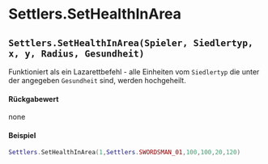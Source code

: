 # Settlers.SetHealthInArea

## `Settlers.SetHealthInArea(Spieler, Siedlertyp, x, y, Radius, Gesundheit)`

Funktioniert als ein Lazarettbefehl - alle Einheiten vom `Siedlertyp` die unter der angegeben `Gesundheit` sind, werden hochgeheilt.&#x20;

#### Rückgabewert

none

#### Beispiel

```lua
Settlers.SetHealthInArea(1,Settlers.SWORDSMAN_01,100,100,20,120)
```

